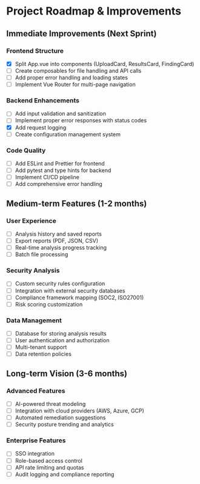 # Project Roadmap & Improvements

## Immediate Improvements (Next Sprint)

### Frontend Structure
- [x] Split App.vue into components (UploadCard, ResultsCard, FindingCard)
- [ ] Create composables for file handling and API calls
- [ ] Add proper error handling and loading states
- [ ] Implement Vue Router for multi-page navigation

### Backend Enhancements
- [ ] Add input validation and sanitization
- [ ] Implement proper error responses with status codes
- [x] Add request logging
- [ ] Create configuration management system

### Code Quality
- [ ] Add ESLint and Prettier for frontend
- [ ] Add pytest and type hints for backend
- [ ] Implement CI/CD pipeline
- [ ] Add comprehensive error handling

## Medium-term Features (1-2 months)

### User Experience
- [ ] Analysis history and saved reports
- [ ] Export reports (PDF, JSON, CSV)
- [ ] Real-time analysis progress tracking
- [ ] Batch file processing

### Security Analysis
- [ ] Custom security rules configuration
- [ ] Integration with external security databases
- [ ] Compliance framework mapping (SOC2, ISO27001)
- [ ] Risk scoring customization

### Data Management
- [ ] Database for storing analysis results
- [ ] User authentication and authorization
- [ ] Multi-tenant support
- [ ] Data retention policies

## Long-term Vision (3-6 months)

### Advanced Features
- [ ] AI-powered threat modeling
- [ ] Integration with cloud providers (AWS, Azure, GCP)
- [ ] Automated remediation suggestions
- [ ] Security posture trending and analytics

### Enterprise Features
- [ ] SSO integration
- [ ] Role-based access control
- [ ] API rate limiting and quotas
- [ ] Audit logging and compliance reporting